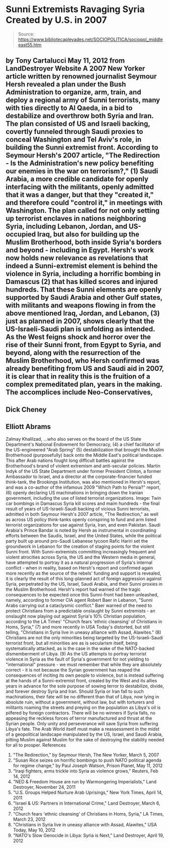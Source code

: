 # Sunni Extremists Ravaging Syria Created by U.S. in 2007

> Source: https://www.bibliotecapleyades.net/SOCIOPOLITICA/sociopol_middleeast55.htm

by Tony Cartalucci
May 11, 2012
from
LandDestroyer Website
A
2007 New Yorker article written by renowned journalist Seymour
Hersh revealed a plan under the Bush Administration to organize, arm,
train, and deploy a regional army of Sunni terrorists, many with ties
directly to Al Qaeda, in a bid to destabilize and overthrow both Syria and
Iran.
The plan consisted of US and Israeli backing,
covertly funneled through Saudi proxies to conceal Washington and Tel Aviv's
role, in building the Sunni extremist front.
According to Seymour Hersh's 2007 article, "The
Redirection - Is the Administration's new policy benefiting our enemies in
the war on terrorism?," (1)
Saudi Arabia, a more credible candidate for openly interfacing with
the militants, openly admitted that it was a danger, but that they "created
it," and therefore could "control it," in meetings with Washington.
The plan called for not only setting up
terrorist enclaves in nations neighboring Syria, including Lebanon, Jordan,
and US-occupied Iraq, but also for building up the Muslim Brotherhood, both
inside Syria's borders and beyond - including in Egypt.
Hersh's work now holds new relevance as revelations that indeed a
Sunni-extremist element is behind the violence in Syria, including a
horrific bombing in Damascus (2) that has killed scores and
injured hundreds.
That these Sunni elements are openly supported
by Saudi Arabia and other Gulf states, with militants and weapons flowing in
from the above mentioned
Iraq, Jordan, and Lebanon, (3) just as
planned in 2007, shows clearly that the US-Israeli-Saudi plan is unfolding
as intended.
As the West feigns shock and horror over the rise of their Sunni front, from
Egypt to Syria, and beyond, along with the resurrection of
the Muslim Brotherhood, who Hersh confirmed
was already benefiting from US and Saudi aid in 2007, it is clear that in
reality this is the fruition of a complex premeditated plan, years in the
making.
The accomplices include Neo-Conservatives,
-
Dick Cheney
-
Elliott Abrams
-
Zalmay Khalilzad,
...who also serves on the board of the US State
Department's National Endowment for Democracy, (4) a chief
facilitator of the
US-engineered "Arab Spring"
(5)
destabilization that brought the Muslim Brotherhood (purposefully) back onto
the Middle East's political landscape.
This after Arab nations fought long difficult
battles against the Brotherhood's brand of violent extremism and
anti-secular policies.
Martin Indyk of the US State Department under
former President Clinton, a former Ambassador to Israel, and a director at
the corporate-financier funded think-tank, the Brookings Institution, was
also mentioned in Hersh's report, and was a co-author of the infamous 2009 "Which
Path to Persia?" report, (6)
openly declaring US machinations in bringing down the Iranian government,
including the use of listed terrorist organizations.
Image: Twin car bombings in Damascus Syria kill scores
and maim hundreds - the final result of years of
US-Israeli-Saudi backing of vicious Sunni terrorists,
admitted in both Seymour Hersh's 2007 article, "The
Redirection," as well as across US policy think-tanks
openly conspiring to fund and arm listed terrorist
organizations for use against Syria, Iran, and even
Pakistan.
Saudi Arabia's Prince Bandar is noted by Hersh
as instrumental in coordinating efforts between the Saudis, Israel, and the
United States, while the political party built up around pro-Saudi Lebanese
tycoon Rafic Hariri set the groundwork in Lebanon for the creation of
staging points for the violent Sunni front.
With Sunni-extremists committing increasingly frequent and violent
atrocities across Syria, the US and the Western media in general, have
attempted to portray it as a natural progression of Syria's internal
conflict - when in reality, based on Hersh's report and confirmed again more
recently as the source of the rebels' funding and support is revealed, it is
clearly the result of this long-planned act of foreign aggression against
Syria, perpetrated by the US, Israel, Saudi Arabia, and their Sunni proxies
in
the Muslim Brotherhood.
Hersh's report had warned of the tragic consequences to be expected once
this Sunni-front had been unleashed, namely, according to former CIA agent
Robert Baer in Lebanon,
"Sunni Arabs carrying out a cataclysmic
conflict."
Baer warned of the need to protect Christians
from a predictable onslaught by Sunni extremists - an onslaught now playing
out against Syria's 10% Christian population, according to
the LA Times'
"Church fears 'ethnic cleansing' of Christians in Homs, Syria," (7)
and more recently in USA Today's distorted, but
still telling,
"Christians in Syria live in uneasy alliance with Assad, Alawites." (8)
Christians are not the only minorities being targeted by the
US-Israeli-Saudi terrorist front, but all minorities are as is secularism
itself, being systematically attacked, as is the case in the wake of the
NATO-backed dismemberment of Libya. (9)
As the US attempts to portray terrorist violence in Syria as the fault of
Syria's government for not yielding to "international" pressure - we must
remember that while they are absolutely correct - it is not because the
Syrian government has reaped the consequences of inciting its own people to
violence, but is instead suffering at the hands of a Sunni-extremist
front, created by the West and its allies years in advance for the sole
purpose of sowing terror to destabilize, divide, and forever destroy Syria
and Iran.
Should Syria or Iran fall to such machinations,
their fate will be no different than that of Libya, now lying in absolute
ruin, without a government, without law, but with torturers and militants
roaming the streets and preying on the population as Libya's oil is pilfered
by foreign contractors.
There will be no winners if Syria falls, no appeasing the reckless forces of
terror manufactured and thrust at the Syrian people. Only unity and
perseverance will save Syria from suffering Libya's fate.
The Arab World itself must make a reassessment
in the midst of a geopolitical landscape manipulated by the US, Israel, and
Saudi Arabia, pitting Muslim against Muslim for the sake of destroying the
stability needed for all to prosper.
References
1. "The
Redirection," by Seymour Hersh, The New Yorker, March 5,
2007
2. "Susan
Rice seizes on horrific bombings to push NATO political agenda for
regime change," by Paul Joseph Watson, Prison Planet, May
11, 2012
3. "Iraqi
fighters, arms trickle into Syria as violence grows,"
Reuters, Feb 14, 2012
4. "NED & Freedom House are run by Warmongering Imperialists," Land
Destroyer, November 24, 2011
5. "U.S.
Groups Helped Nurture Arab Uprisings,"
New York Times, April 14, 2011
6. "Israel & US: Partners in International Crime," Land Destroyer,
March 6, 2012
7. "Church
fears 'ethnic cleansing' of Christians in Homs, Syria,"
LA Times, March 23, 2012
8. "Christians
in Syria live in uneasy alliance with Assad, Alawites," USA
Today, May 10, 2012
9. "NATO's Slow Genocide in Libya: Syria is Next," Land Destroyer,
April 19, 2012
